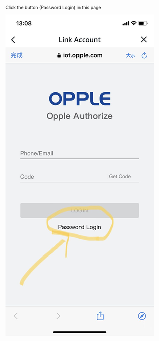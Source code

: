 
Click the button (Password Login) in this page

![page](https://github.com/iot-opple/docs/blob/main/pic/login2.png)
